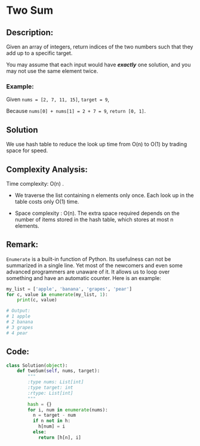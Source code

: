 # Two Sum

## Description:
Given an array of integers, 
return indices of the two numbers such that they add up to a specific target.

You may assume that each input would have **_exactly_** one solution, 
and you may not use the same element twice.

### Example:
Given `nums = [2, 7, 11, 15]`, `target = 9`,

Because `nums[0] + nums[1] = 2 + 7 = 9`,
`return [0, 1]`.

## Solution
We use hash table to reduce the look up time from O(n) to O(1) by trading space for speed.

## Complexity Analysis:

Time complexity: O(n)
.
- We traverse the list containing n elements only once.
Each look up in the table costs only O(1) time.

- Space complexity : O(n).
The extra space required depends on the number of items stored in the hash table,
which stores at most n elements.

## Remark:
`Enumerate` is a built-in function of Python.
Its usefulness can not be summarized in a single line.
Yet most of the newcomers and even some advanced programmers are unaware of it.
It allows us to loop over something and have an automatic counter.
Here is an example:

``` python
my_list = ['apple', 'banana', 'grapes', 'pear']
for c, value in enumerate(my_list, 1):
    print(c, value)

# Output:
# 1 apple
# 2 banana
# 3 grapes
# 4 pear
```

## Code:

``` python
class Solution(object):
    def twoSum(self, nums, target):
        """
        :type nums: List[int]
        :type target: int
        :rtype: List[int]
        """
        hash = {}
        for i, num in enumerate(nums):
          n = target - num
          if n not in h:
            h[num] = i
          else:
            return [h[n], i]
```
